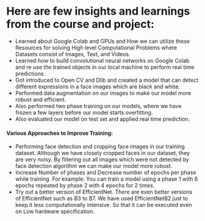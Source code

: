 
# Here are few insights and learnings from the course and project:
*	Learned about Google Colab and GPUs and How we can utilize these Resources for solving High level Computational Problems where Datasets consist of Images, Text, and Videos.
*	Learned how to build convolutional neural networks on Google Colab and re use the trained objects in our local machine to perform real time predictions.
*	Got introduced to Open CV and Dlib and created a model that can detect different expressions in a face images which are black and white.
*	Performed data augmentation on our images to make our model more robust and efficient.
*	Also performed two phase training on our models, where we have frozen a few layers before our model starts overfitting. 
*	Also evaluated our model on test set and applied real time prediction.

#### Various Approaches to Improve Training: 
* Performing face detection and cropping face images in our training dataset.  Although we have closely cropped faces in our dataset, they are very noisy.   By filtering out all images which were not detected by face detection algorithm we can make our model more robust.
* Increase Number of phases and Decrease number of epochs per phase while training. For example:  You can train a model using a phase 1 with 6 epochs repeated by phase 2 with 4 epochs for 2 times. 
* Try out a better version of EfficientNet. There are even better versions of EfficientNet such as B3 to B7. We have used EfficientNetB2 just to keep it less computationally intensive. So that it can be executed even on Low hardware specification. 
